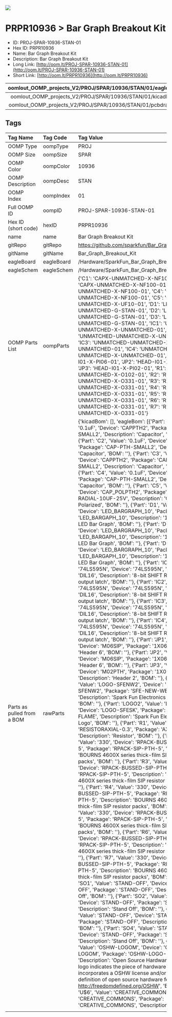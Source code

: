 


  
![][im]
# PRPR10936 > Bar Graph Breakout Kit

- ID: PROJ-SPAR-10936-STAN-01
- Hex ID: PRPR10936
- Name: Bar Graph Breakout Kit
- Description: Bar Graph Breakout Kit
- Long Link: [http://oom.lt/PROJ-SPAR-10936-STAN-01](http://oom.lt/PROJ-SPAR-10936-STAN-01)
- Short Link: [http://oom.lt/PRPR10936](http://oom.lt/PRPR10936)
  

|oomlout_OOMP_projects_V2/PROJ/SPAR/10936/STAN/01/eagleImage.png|oomlout_OOMP_projects_V2/PROJ/SPAR/10936/STAN/01/eagleSchemImage.png|oomlout_OOMP_projects_V2/PROJ/SPAR/10936/STAN/01/kicadPcb3dFront.png|oomlout_OOMP_projects_V2/PROJ/SPAR/10936/STAN/01/kicadPcb3dBack.png|
| :---: | :---: | :---: | :---: |
|oomlout_OOMP_projects_V2/PROJ/SPAR/10936/STAN/01/kicadPcb3d.png|oomlout_OOMP_projects_V2/PROJ/SPAR/10936/STAN/01/bomBack.png|oomlout_OOMP_projects_V2/PROJ/SPAR/10936/STAN/01/bomFront.png|oomlout_OOMP_projects_V2/PROJ/SPAR/10936/STAN/01/pcbdraw.svg|
|oomlout_OOMP_projects_V2/PROJ/SPAR/10936/STAN/01/pcbdrawBack.svg||||

## Tags
  

|Tag Name|Tag Code|Tag Value|
| :--- | :--- | :--- |
|OOMP Type|oompType|PROJ|
|OOMP Size|oompSize|SPAR|
|OOMP Color|oompColor|10936|
|OOMP Description|oompDesc|STAN|
|OOMP Index|oompIndex|01|
|Full OOMP ID|oompID|PROJ-SPAR-10936-STAN-01|
|Hex ID (short code)|hexID|PRPR10936|
|name|name|Bar Graph Breakout Kit|
|gitRepo|gitRepo|https://github.com/sparkfun/Bar_Graph_Breakout_Kit|
|gitName|gitName|Bar_Graph_Breakout_Kit|
|eagleBoard|eagleBoard|/Hardware/SparkFun_Bar_Graph_Breakout.brd|
|eagleSchem|eagleSchem|/Hardware/SparkFun_Bar_Graph_Breakout.sch|
|OOMP Parts List|oompParts|{'C1': 'CAPX-UNMATCHED-X-NF100-01', 'C2': 'CAPX-UNMATCHED-X-NF100-01', 'C3': 'CAPX-UNMATCHED-X-NF100-01', 'C4': 'CAPX-UNMATCHED-X-NF100-01', 'C5': 'CAPX-UNMATCHED-X-UF10-01', 'D1': 'LEDS-UNMATCHED-G-STAN-01', 'D2': 'LEDS-UNMATCHED-G-STAN-01', 'D3': 'LEDS-UNMATCHED-G-STAN-01', 'IC1': 'UNMATCHED-UNMATCHED-X-UNMATCHED-01', 'IC2': 'UNMATCHED-UNMATCHED-X-UNMATCHED-01', 'IC3': 'UNMATCHED-UNMATCHED-X-UNMATCHED-01', 'IC4': 'UNMATCHED-UNMATCHED-X-UNMATCHED-01', 'JP1': 'HEAD-I01-X-PI06-01', 'JP2': 'HEAD-I01-X-PI06-01', 'JP3': 'HEAD-I01-X-PI02-01', 'R1': 'RESE-UNMATCHED-X-O102-01', 'R2': 'RESE-UNMATCHED-X-O331-01', 'R3': 'RESE-UNMATCHED-X-O331-01', 'R4': 'RESE-UNMATCHED-X-O331-01', 'R5': 'RESE-UNMATCHED-X-O331-01', 'R6': 'RESE-UNMATCHED-X-O331-01', 'R7': 'RESE-UNMATCHED-X-O331-01'}|
|Parts as pulled from a BOM|rawParts|{'kicadBom': [], 'eagleBom': [{'Part': 'C1', 'Value': '0.1uF', 'Device': 'CAPPTH2', 'Package': 'CAP-PTH-SMALL2', 'Description': 'Capacitor', 'BOM': ''}, {'Part': 'C2', 'Value': '0.1uF', 'Device': 'CAPPTH2', 'Package': 'CAP-PTH-SMALL2', 'Description': 'Capacitor', 'BOM': ''}, {'Part': 'C3', 'Value': '0.1uF', 'Device': 'CAPPTH2', 'Package': 'CAP-PTH-SMALL2', 'Description': 'Capacitor', 'BOM': ''}, {'Part': 'C4', 'Value': '0.1uF', 'Device': 'CAPPTH2', 'Package': 'CAP-PTH-SMALL2', 'Description': 'Capacitor', 'BOM': ''}, {'Part': 'C5', 'Value': '10uF', 'Device': 'CAP_POLPTH2', 'Package': 'CPOL-RADIAL-10UF-25V', 'Description': 'Capacitor Polarized', 'BOM': ''}, {'Part': 'D1', 'Value': '', 'Device': 'LED_BARGRAPH_10', 'Package': 'LED_BARGAPH_10', 'Description': '10-Segment LED Bar Graph', 'BOM': ''}, {'Part': 'D2', 'Value': '', 'Device': 'LED_BARGRAPH_10', 'Package': 'LED_BARGAPH_10', 'Description': '10-Segment LED Bar Graph', 'BOM': ''}, {'Part': 'D3', 'Value': '', 'Device': 'LED_BARGRAPH_10', 'Package': 'LED_BARGAPH_10', 'Description': '10-Segment LED Bar Graph', 'BOM': ''}, {'Part': 'IC1', 'Value': '74LS595N', 'Device': '74LS595N', 'Package': 'DIL16', 'Description': '8-bit SHIFT REGISTER, output latch', 'BOM': ''}, {'Part': 'IC2', 'Value': '74LS595N', 'Device': '74LS595N', 'Package': 'DIL16', 'Description': '8-bit SHIFT REGISTER, output latch', 'BOM': ''}, {'Part': 'IC3', 'Value': '74LS595N', 'Device': '74LS595N', 'Package': 'DIL16', 'Description': '8-bit SHIFT REGISTER, output latch', 'BOM': ''}, {'Part': 'IC4', 'Value': '74LS595N', 'Device': '74LS595N', 'Package': 'DIL16', 'Description': '8-bit SHIFT REGISTER, output latch', 'BOM': ''}, {'Part': 'JP1', 'Value': 'IN', 'Device': 'M06SIP', 'Package': '1X06', 'Description': 'Header 6', 'BOM': ''}, {'Part': 'JP2', 'Value': 'OUT', 'Device': 'M06SIP', 'Package': '1X06', 'Description': 'Header 6', 'BOM': ''}, {'Part': 'JP3', 'Value': '', 'Device': 'M02PTH', 'Package': '1X02', 'Description': 'Header 2', 'BOM': ''}, {'Part': 'LOGO1', 'Value': 'LOGO-SFENW2', 'Device': 'LOGO-SFENW2', 'Package': 'SFE-NEW-WEB', 'Description': 'Spark Fun Electronics PCB Logo', 'BOM': ''}, {'Part': 'LOGO2', 'Value': 'LOGO-SFESK', 'Device': 'LOGO-SFESK', 'Package': 'SFE-LOGO-FLAME', 'Description': 'Spark Fun Electronics PCB Logo', 'BOM': ''}, {'Part': 'R1', 'Value': '1K', 'Device': 'RESISTORAXIAL-0.3', 'Package': 'AXIAL-0.3', 'Description': 'Resistor', 'BOM': ''}, {'Part': 'R2', 'Value': '330', 'Device': 'RPACK-BUSSED-SIP-PTH-5', 'Package': 'RPACK-SIP-PTH-5', 'Description': 'BOURNS 4600X series thick-film SIP resistor packs', 'BOM': ''}, {'Part': 'R3', 'Value': '330', 'Device': 'RPACK-BUSSED-SIP-PTH-5', 'Package': 'RPACK-SIP-PTH-5', 'Description': 'BOURNS 4600X series thick-film SIP resistor packs', 'BOM': ''}, {'Part': 'R4', 'Value': '330', 'Device': 'RPACK-BUSSED-SIP-PTH-5', 'Package': 'RPACK-SIP-PTH-5', 'Description': 'BOURNS 4600X series thick-film SIP resistor packs', 'BOM': ''}, {'Part': 'R5', 'Value': '330', 'Device': 'RPACK-BUSSED-SIP-PTH-5', 'Package': 'RPACK-SIP-PTH-5', 'Description': 'BOURNS 4600X series thick-film SIP resistor packs', 'BOM': ''}, {'Part': 'R6', 'Value': '330', 'Device': 'RPACK-BUSSED-SIP-PTH-5', 'Package': 'RPACK-SIP-PTH-5', 'Description': 'BOURNS 4600X series thick-film SIP resistor packs', 'BOM': ''}, {'Part': 'R7', 'Value': '330', 'Device': 'RPACK-BUSSED-SIP-PTH-5', 'Package': 'RPACK-SIP-PTH-5', 'Description': 'BOURNS 4600X series thick-film SIP resistor packs', 'BOM': ''}, {'Part': 'SO1', 'Value': 'STAND-OFF', 'Device': 'STAND-OFF', 'Package': 'STAND-OFF', 'Description': 'Stand Off', 'BOM': ''}, {'Part': 'SO2', 'Value': 'STAND-OFF', 'Device': 'STAND-OFF', 'Package': 'STAND-OFF', 'Description': 'Stand Off', 'BOM': ''}, {'Part': 'SO3', 'Value': 'STAND-OFF', 'Device': 'STAND-OFF', 'Package': 'STAND-OFF', 'Description': 'Stand Off', 'BOM': ''}, {'Part': 'SO4', 'Value': 'STAND-OFF', 'Device': 'STAND-OFF', 'Package': 'STAND-OFF', 'Description': 'Stand Off', 'BOM': ''}, {'Part': 'U$5', 'Value': 'OSHW-LOGOM', 'Device': 'OSHW-LOGOM', 'Package': 'OSHW-LOGO-M', 'Description': 'Open Source Hardware Logo This logo indicates the piece of hardware it is found on incorporates a OSHW license and/or adheres to the definition of open source hardware found here: http://freedomdefined.org/OSHW', 'BOM': ''}, {'Part': 'U$6', 'Value': 'CREATIVE_COMMONS', 'Device': 'CREATIVE_COMMONS', 'Package': 'CREATIVE_COMMONS', 'Description': '', 'BOM': ''}]}|
||||



[im]: PROJ/SPAR/10936/STAN/01/kicadPcb3d_450.png
